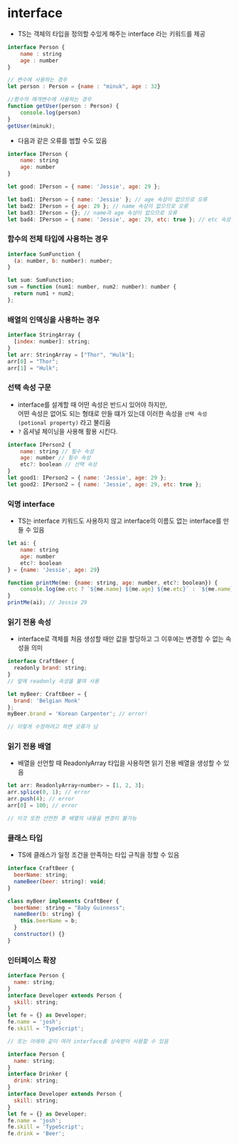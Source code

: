 # interface

- TS는 객체의 타입을 정의할 수있게 해주는 interface 라는 키워드를 제공

```javascript
interface Person {
    name : string
    age : number
}

// 변수에 사용하는 경우
let person : Person = {name : "minuk", age : 32}

//함수의 매개변수에 사용하는 경우
function getUser(person : Person) {
    console.log(person)
}
getUser(minuk);
```

- 다음과 같은 오류를 범할 수도 있음

```javascript
interface IPerson {
    name: string
    age: number
}

let good: IPerson = { name: 'Jessie', age: 29 };

let bad1: IPerson = { name: 'Jessie' }; // age 속성이 없으므로 오류
let bad2: IPerson = { age: 29 }; // name 속성이 없으므로 오류
let bad3: IPerson = {}; // name과 age 속성이 없으므로 오류
let bad4: IPerson = { name: 'Jessie', age: 29, etc: true }; // etc 속성이 있어서 오류
```

### 함수의 전체 타입에 사용하는 경우

```javascript
interface SumFunction {
  (a: number, b: number): number;
}

let sum: SumFunction;
sum = function (num1: number, num2: number): number {
  return num1 + num2;
};
```

### 배열의 인덱싱을 사용하는 경우

```javascript
interface StringArray {
  [index: number]: string;
}
let arr: StringArray = ["Thor", "Hulk"];
arr[0] = "Thor";
arr[1] = "Hulk";
```

### 선택 속성 구문

- interface를 설계할 때 어떤 속성은 반드시 있어야 하지만,<br>
  어떤 속성은 없어도 되는 형태로 만들 떄가 있는데 이러한 속성을 `선택 속성 (potional property)` 라고 불리움
- `?` 옵셔널 체이닝을 사용해 활용 시킨다.

```javascript
interface IPerson2 {
    name: string // 필수 속성
    age: number // 필수 속성
    etc?: boolean // 선택 속성
}
let good1: IPerson2 = { name: 'Jessie', age: 29 };
let good2: IPerson2 = { name: 'Jessie', age: 29, etc: true };
```

### 익명 interface

- TS는 interface 키워드도 사용하지 않고 interface의 이름도 없는 interface를 만들 수 있음

```javascript
let ai: {
    name: string
    age: number
    etc?: boolean
} = {name: 'Jessie', age: 29}

function printMe(me: {name: string, age: number, etc?: boolean}) {
    console.log(me.etc ? `${me.name} ${me.age} ${me.etc}` : `${me.name} ${me.age}`)
}
printMe(ai); // Jessie 29
```

### 읽기 전용 속성

- interface로 객체를 처음 생성할 때만 값을 할당하고 그 이후에는 변경할 수 없는 속성을 의미

```javascript
interface CraftBeer {
  readonly brand: string;
}
// 앞에 readonly 속성을 붙여 사용

let myBeer: CraftBeer = {
  brand: 'Belgian Monk'
};
myBeer.brand = 'Korean Carpenter'; // error!

// 이렇게 수정하려고 하면 오류가 남
```

### 읽기 전용 배열

- 배열을 선언할 때 ReadonlyArray<T> 타입을 사용하면 읽기 전용 배열을 생성할 수 있음

```javascript
let arr: ReadonlyArray<number> = [1, 2, 3];
arr.splice(0, 1); // error
arr.push(4); // error
arr[0] = 100; // error

// 이것 또한 선언한 후 배열의 내용을 변경이 불가능
```

### 클래스 타입

- TS에 클래스가 일정 조건을 만족하는 타입 규칙을 정할 수 있음

```javascript
interface CraftBeer {
  beerName: string;
  nameBeer(beer: string): void;
}

class myBeer implements CraftBeer {
  beerName: string = "Baby Guinness";
  nameBeer(b: string) {
    this.beerName = b;
  }
  constructor() {}
}
```

### 인터페이스 확장

```javascript
interface Person {
  name: string;
}
interface Developer extends Person {
  skill: string;
}
let fe = {} as Developer;
fe.name = 'josh';
fe.skill = 'TypeScript';

// 또는 아래와 같이 여러 interface를 상속받아 사용할 수 있음

interface Person {
  name: string;
}
interface Drinker {
  drink: string;
}
interface Developer extends Person {
  skill: string;
}
let fe = {} as Developer;
fe.name = 'josh';
fe.skill = 'TypeScript';
fe.drink = 'Beer';
```
